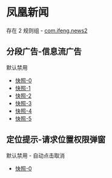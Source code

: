 # 凤凰新闻

存在 2 规则组 - [com.ifeng.news2](/src/apps/com.ifeng.news2.ts)

## 分段广告-信息流广告

默认禁用

- [快照-0](https://i.gkd.li/import/12705500)
- [快照-1](https://i.gkd.li/import/12705508)
- [快照-2](https://i.gkd.li/import/12705511)
- [快照-3](https://i.gkd.li/import/12705518)
- [快照-4](https://i.gkd.li/import/12705520)
- [快照-5](https://i.gkd.li/import/12705505)

## 定位提示-请求位置权限弹窗

默认禁用 - 自动点击取消

- [快照-0](https://i.gkd.li/import/12705531)
